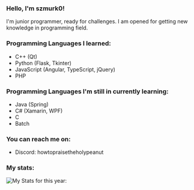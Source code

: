 
### Hello, I'm szmurk0!
I'm junior programmer, ready for challenges.
I am opened for getting new knowledge in programming field.

### Programming Languages I learned:
- C++ (Qt)
- Python (Flask, Tkinter)
- JavaScript (Angular, TypeScript, jQuery)
- PHP

### Programming Languages I'm still in currently learning:
- Java (Spring)
- C# (Xamarin, WPF)
- C
- Batch

### You can reach me on:
- Discord: howtopraisetheholypeanut

### My stats:
![My Stats for this year: ](https://github-readme-stats.vercel.app/api?username=szmurk0&theme=vue-dark&show_icons=true&hide_border=true&count_private=true)


